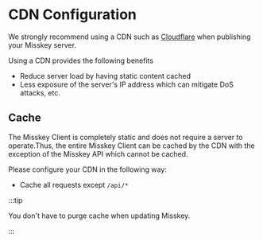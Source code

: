 # CDN Configuration

We strongly recommend using a CDN such as [Cloudflare](https://www.cloudflare.com/) when publishing your Misskey server.

Using a CDN provides the following benefits

- Reduce server load by having static content cached
- Less exposure of the server's IP address which can mitigate DoS attacks, etc.

## Cache

The Misskey Client is completely static and does not require a server to operate.Thus, the entire Misskey Client can be cached by the CDN with the exception of the Misskey API which cannot be cached.

Please configure your CDN in the following way:

- Cache all requests except `/api/*`

:::tip

You don't have to purge cache when updating Misskey.

:::
